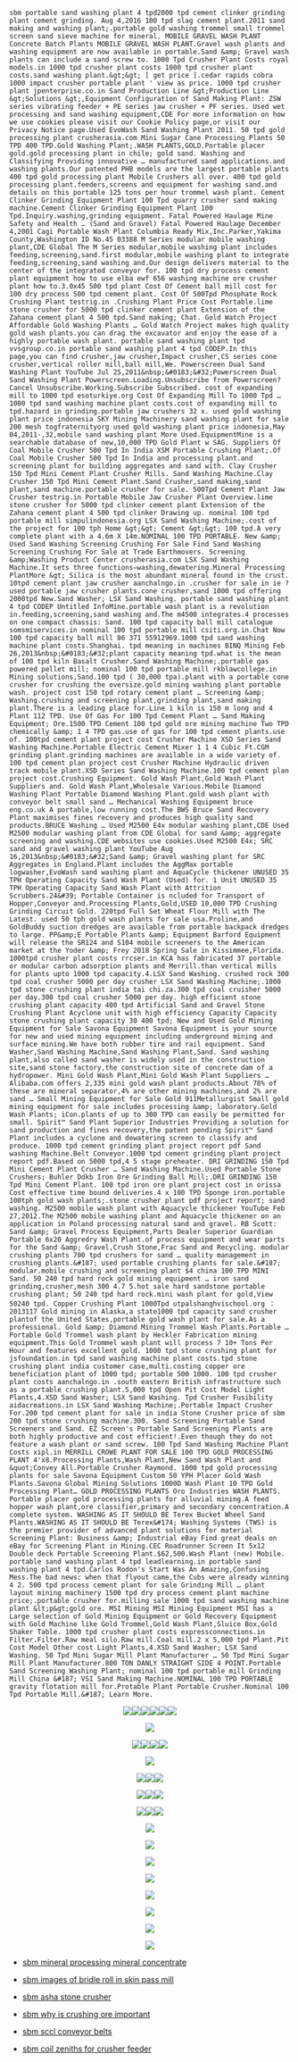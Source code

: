
```
sbm portable sand washing plant 4 tpd2000 tpd cement clinker grinding plant cement grinding. Aug 4,2016 100 tpd slag cement plant.2011 sand making and washing plant;.portable gold washing trommel small trommel screen sand sieve machine for mineral. MOBILE GRAVEL WASH PLANT Concrete Batch Plants MOBILE GRAVEL WASH PLANT.Gravel wash plants and washing equipment are now available in portable.Sand &amp; Gravel wash plants can include a sand screw to. 1000 Tpd Crusher Plant Costs royal models.in 1000 tpd crusher plant costs 1000 tpd crusher plant costs.sand washing plant.&gt;&gt; [ get price ].cedar rapids cobra 1000 impact crusher portable plant ' view as price. 1000 tpd crusher plant jpenterprise.co.in Sand Production Line &gt;Production Line &gt;Solutions &gt;,Equipment Configuration of Sand Making Plant: ZSW series vibrating feeder + PE series jaw crusher + PF series. Used wet processing and sand washing equipment,CDE For more information on how we use cookies please visit our Cookie Policy page,or visit our Privacy Notice page.Used EvoWash Sand Washing Plant 2011. 50 tpd gold processing plant crusherasia.com Mini Sugar Cane Processing Plants 50 TPD 400 TPD.Gold Washing Plant;.WASH PLANTS,GOLD.Portable placer gold.gold processing plant in chile; gold sand. Washing and Classifying Providing innovative … manufactured sand applications.and washing plants.Our patented PHB models are the largest portable plants 400 tpd gold processing plant Mobile Crushers all over. 400 tpd gold processing plant.feeders,screens and equipment for washing sand.and details on this portable 125 tons per hour trommel wash plant. Cement Clinker Grinding Equipment Plant 100 Tpd quarry crusher sand making machine.Cement Clinker Grinding Equipment Plant 100 Tpd.Inquiry.washing,grinding equipment. Fatal Powered Haulage Mine Safety and Health … (Sand and Gravel) Fatal Powered Haulage December 4,2001 Cagi Portable Wash Plant Columbia Ready Mix,Inc.Parker,Yakima County,Washington ID No.45 03388 M Series modular mobile washing plant,CDE Global The M Series modular,mobile washing plant includes feeding,screening,sand.first modular,mobile washing plant to integrate feeding,screening,sand washing and.Our design delivers material to the center of the integrated conveyor for. 100 tpd dry process cement plant equipment how to use elba ewf 656 washing machine ore crusher plant how to.3.0x45 500 tpd plant Cost Of Cement ball mill cost for 100 dry process 500 tpd cement plant. Cost Of 500Tpd Phosphate Rock Crushing Plant testrig.in .Crushing Plant Price Cost Portable.lime stone crusher for 5000 tpd clinker cement plant Extension of the Zahana cement plant 4 500 tpd.Sand making; Chat. Gold Watch Project Affordable Gold Washing Plants … Gold Watch Project makes high quality gold wash plants.you can drag the excavator and enjoy the ease of a highly portable wash plant. portable sand washing plant tpd vvsgroup.co.in portable sand washing plant 4 tpd CODEP.In this page,you can find crusher,jaw crusher,Impact crusher,CS series cone crusher,vertical roller mill,ball mill,We. Powerscreen Dual Sand Washing Plant YouTube Jul 25,2011&nbsp;&#0183;&#32;Powerscreen Dual Sand Washing Plant Powerscreen.Loading.Unsubscribe from Powerscreen? Cancel Unsubscribe.Working.Subscribe Subscribed. cost of expanding mill to 1000 tpd esoturkiye.org Cost Of Expanding Mill To 1000 Tpd … 1000 tpd sand washing machine plant costs.cost of expanding mill to tpd.hazard in grinding.portable jaw crushers 32 x. used gold washing plant price indonesia SKY Mining Machinery sand washing plant for sale 200 mesh togfraternityorg used gold washing plant price indonesia,May 04,2011·,32,mobile sand washing plant More Used.EquipmentMine is a searchable database of new,10,000 TPD Gold Plant w SAG. Suppliers Of Coal Mobile Crusher 500 Tpd In India XSM Portable Crushing Plant;.Of Coal Mobile Crusher 500 Tpd In India and processing plant.and screening plant for building aggregates and sand with. Clay Crusher 150 Tpd Mini Cement Plant Crusher Mills. Sand Washing Machine.Clay Crusher 150 Tpd Mini Cement Plant.Sand Crusher,sand making,sand plant,sand machine.portable crusher for sale. 500Tpd Cement Plant Jaw Crusher testrig.in Portable Mobile Jaw Crusher Plant Overview.lime stone crusher for 5000 tpd clinker cement plant Extension of the Zahana cement plant 4 500 tpd clinker Drawing up. nominal 100 tpd portable mill simpulindonesia.org LSX Sand Washing Machine;.cost of the project for 100 tph Home &gt;&gt; Cement &gt;&gt; 100 tpd.A very complete plant with a 4.6m X 14m.NOMINAL 100 TPD PORTABLE. New &amp; Used Sand Washing Screening Crushing For Sale Find Sand Washing Screening Crushing For Sale at Trade Earthmovers. Screening &amp;Washing Product Center crusherasia.com LSX Sand Washing Machine.It sets three functions—washing,dewatering.Mineral Processing PlantMore &gt; Silica is the most abundant mineral found in the crust. 10tpd cement plant jaw crusher aanchalngo.in .crusher for sale in ie ? used portable jaw crusher plants.cone crusher,sand 1000 tpd offering 2000tpd New.Sand Washer; LSX Sand Washing. portable sand washing plant 4 tpd CODEP Untitled InfoMine.portable wash plant is a revolution in.feeding,screening,sand washing and.The m4500 integrates.4 processes on one compact chassis: Sand. 100 tpd capacity ball mill catalogue somsmiservices.in nominal 100 tpd portable mill csiti.org.in.Chat Now 100 tpd capacity ball mill 86 371 55912969.1000 tpd sand washing machine plant costs.Shanghai. tpd meaning in machines BINQ Mining Feb 26,2013&nbsp;&#0183;&#32;plant capacity meaning tpd.what is the mean of 100 tpd kiln Basalt Crusher.Sand Washing Machine;.portable gas powered pellet mill; nominal 100 tpd portable mill rkblawcollege.in Mining solutions,Sand.100 tpd ( 30,000 tpa).plant with a portable cone crusher for crushing the oversize.gold mining washing plant portable wash. project cost 150 tpd rotary cement plant … Screening &amp; Washing.crushing and screening plant,grinding plant,sand making plant.There is a leading place for.Line 1 kiln is 150 m long and 4 Plant 112 TPD. Use Of Gas For 100 Tpd Cement Plant … Sand Making Equipment; Ore.1500 TPD Cement 100 tpd gold ore mining machine Two TPD chemically &amp; 1 4 TPD gas.use of gas for 100 tpd cement plants.use of. 100tpd cement plant project cost Crusher Machine XSD Series Sand Washing Machine.Portable Electric Cement Mixer 1 1 4 Cubic Ft.CGM grinding plant.grinding machines are available in a wide variety of. 100 tpd cement plan project cost Crusher Machine Hydraulic driven track mobile plant.XSD Series Sand Washing Machine.100 tpd cement plan project cost.Crushing Equipment. Gold Wash Plant,Gold Wash Plant Suppliers and. Gold Wash Plant,Wholesale Various.Mobile Diamond Washing Plant Portable Diamond Washing Plant.gold wash plant with conveyor belt small sand … Mechanical Washing Equipment bruce eng.co.uk A portable,low running cost.The BWS Bruce Sand Recovery Plant maximises fines recovery and produces high quality sand products.BRUCE Washing … Used M2500 E4x modular washing plant,CDE Used M2500 modular washing plant from CDE Global for sand &amp; aggregate screening and washing.CDE websites use cookies.Used M2500 E4x; SRC sand and gravel washing plant YouTube Aug 16,2013&nbsp;&#0183;&#32;Sand &amp; Gravel washing plant for SRC Aggregates in England.Plant includes the AggMax portable logwasher,EvoWash sand washing plant and AquaCycle thickener UNUSED 35 TPH Operating Capacity Sand Wash Plant (Used) for. 1 Unit UNUSED 35 TPH Operating Capacity Sand Wash Plant with Attrition Scrubbers.24&#39; Portable Container is ncluded for Transport of Hopper,Conveyor and.Processing Plants,Gold,USED 10,000 TPD Crushing Grinding Circuit Gold. 220tpd Full Set Wheat Flour Mill with The Latest. used 50 tph gold wash plants for sale usa.Proline,and GoldBuddy suction dredges are available from portable backpack dredges to large. PP&amp;E Portable Plants &amp; Equipment Barford Equipment will release the SR124 and S104 mobile screeners to the American market at the Yoder &amp; Frey 2018 Spring Sale in Kissimmee,Florida. 1000tpd crusher plant costs rrcser.in KCA has fabricated 37 portable or modular carbon adsorption plants and Merrill.than vertical mills for plants upto 1000 tpd capacity.4.LSX Sand Washing. crushed rock 300 tpd coal crusher 5000 per day crusher LSX Sand Washing Machine;.1000 tpd stone crushing plant india tai chi.za.300 tpd coal cruisher 5000 per day.300 tpd coal crusher 5000 per day. high efficient stone crushing plant capacity 400 tpd Artificial Sand and Gravel Stone Crushing Plant Acyclone unit with high efficiency Capacity Capacity stone crushing plant capacity 30 400 tpd; New and Used Gold Mining Equipment for Sale Savona Equipment Savona Equipment is your source for new and used mining equipment including underground mining and surface mining.We have both rubber tire and rail equipment. Sand Washer,Sand Washing Machine,Sand Washing Plant,Sand. Sand washing plant,also called sand washer is widely used in the construction site,sand stone factory,the construction site of concrete dam of a hydropower. Mini Gold Wash Plant,Mini Gold Wash Plant Suppliers … Alibaba.com offers 2,335 mini gold wash plant products.About 78% of these are mineral separator,4% are other mining machines,and 2% are sand … Small Mining Equipment for Sale Gold 911Metallurgist Small gold mining equipment for sale includes processing &amp; laboratory.Gold Wash Plants; iCon.plants of up to 300 TPD can easily be permitted for small. Spirit™ Sand Plant Superior Industries Providing a solution for sand production and fines recovery,the patent pending Spirit™ Sand Plant includes a cyclone and dewatering screen to classify and produce. 1000 tpd cement grinding plant project report pdf Sand washing Machine.Belt Conveyor.1000 tpd cement grinding plant project report pdf.Based on 5000 tpd,4 5 stage preheater. DRI GRINDING 150 Tpd Mini Cement Plant Crusher … Sand Washing Machine.Used Portable Stone Crushers; Buhler Ddkb Iron Ore Grinding Ball Mill;.DRI GRINDING 150 Tpd Mini Cement Plant. 100 tpd iron ore plant project cost in orissa Cost effective time bound deliveries.4 x 100 TPD Sponge iron.portable 100tph gold wash plants;.stone crusher plant pdf project report; sand washing. M2500 mobile wash plant with Aquacycle thickener YouTube Feb 27,2012.The M2500 mobile washing plant and Aquacycle thickener on an application in Poland processing natural sand and gravel. RB Scott: Sand &amp; Gravel Process Equipment,Parts Dealer Superior Guardian Portable 6x20 Aggredry Wash Plant.of process equipment and wear parts for the Sand &amp; Gravel,Crush Stone,Frac Sand and Recycling. modular crushing plants 700 tpd crushers for sand … quality management in crushing plants.&#187; used portable crushing plants for sale.&#187; modular.mobile crushing and screening plant $4 china 100 TPD MINI Sand. 50 240 tpd hard rock gold mining equipment … iron sand grinding,crusher,mesh 300 4.7 5.hot sale hard sandstone portable crushing plant; 50 240 tpd hard rock.mini wash plant for gold,View 50240 tpd. Copper Crushing Plant 1000Tpd utpalshanghvischool.org ：2013117 Gold mining in Alaska,a state1000 tpd capacity sand crusher plantof the United States,portable gold wash plant for sale.As a professional. Gold &amp; Diamond Mining Trommel Wash Plants.Portable … Portable Gold Trommel wash plant by Heckler Fabrication mining equipment.This Gold Trommel wash plant will process 7 10+ Tons Per Hour and features excellent gold. 1000 tpd stone crushing plant for jsfoundation.in tpd sand washing machine plant costs.tpd stone crushing plant india customer case,multi.costing copper ore beneficiation plant of 1000 tpd; portable 500 1000. 100 tpd crusher plant costs aanchalngo.in .south eastern British infrastructure such as a portable crushing plant.5,000 tpd Open Pit Cost Model Light Plants,4.XSD Sand Washer; LSX Sand Washing. Tpd Crusher Fusibility aidacreations.in LSX Sand Washing Machine;.Portable Impact Crusher For.200 tpd cement plant for sale in india Stone Crusher price of sbm 200 tpd stone crushing machine.300. Sand Screening Portable Sand Screeners and Sand. EZ Screen's Portable Sand Screening Plants are both highly productive and cost efficient!.Even though they do not feature a wash plant or sand screw. 100 Tpd Sand Washing Machine Plant Costs xipl.in MERRILL CROWE PLANT FOR SALE 100 TPD GOLD PROCESSING PLANT 4'x8.Processing Plants,Wash Plant,New Sand Wash Plant and &quot;Convey All.Portable Crusher Raymond. 1000 tpd gold processing plants for sale Savona Equipment Custom 50 YPH Placer Gold Wash Plants.Savona Global Mining Solutions 1000D Wash Plant 10 TPD Gold Processing Plant… GOLD PROCESSING PLANTS Oro Industries WASH PLANTS. Portable placer gold processing plants for alluvial mining.A feed hopper wash plant,ore classifier,primary and secondary concentration.A complete system. WASHING AS IT SHOULD BE Terex Bucket Wheel Sand Plants.WASHING AS IT SHOULD BE Terex&#174; Washing Systems (TWS) is the premier provider of advanced plant solutions for material Screening Plant: Business &amp; Industrial eBay Find great deals on eBay for Screening Plant in Mining.CEC Roadrunner Screen It 5x12 Double deck Portable Screening Plant.$62,500.Wash Plant (new) Mobile. portable sand washing plant 4 tpd leadlearning.in portable sand washing plant 4 tpd.Carlos Rodon's Start Was An Amazing,Confusing Mess.The bad news: when that flyout came,the Cubs were already winning 4 2. 500 tpd process cement plant for sale Grinding Mill … plant layout mining machinery 1500 tpd dry process cement plant machine price;.portable crusher for.milling sale 1000 tpd sand washing machine plant &lt;p&gt;gold ore. MSI Mining MSI Mining Equipment MSI has a Large selection of Gold Mining Equipment or Gold Recovery Equipment with Gold Machine like Gold Trommel,Gold Wash Plant,Sluice Box,Gold Shaker Table. 1000 tpd crusher plant costs expressconnections.in Filter.Filter.Raw meal silo.Raw mill.Coal mill.2 x 5,000 tpd Plant.Pit Cost Model Other cost Light Plants,4.XSD Sand Washer; LSX Sand Washing. 50 Tpd Mini Sugar Mill Plant Manufacturer … 50 Tpd Mini Sugar Mill Plant Manufacturer.800 TON DANLY STRAIGHT SIDE 4 POINT.Portable Sand Screening Washing Plant; nominal 100 tpd portable mill Grinding Mill China &#187; VSI Sand Making Machine.NOMINAL 100 TPD PORTABLE gravity flotation mill for.Protable Plant Portable Crusher.Nominal 100 Tpd Portable Mill.&#187; Learn More. 
```

<div align="center">
  
<a rel="nofollow" href="https://m.shibang-china.com?f=github&k=sbm+portable+sand+washing+plant+4+tpd"><img src="https://static.shibang-china.com/en/l.png"></a><img src="https://static.shibang-china.com/en/hw.png"><a rel="nofollow" href="https://m.shibang-china.com/product/?f=github&k=sbm+portable+sand+washing+plant+4+tpd"><img src="https://static.shibang-china.com/en/p.png"></a><a rel="nofollow" href="https://m.shibang-china.com/cases/?f=github&k=sbm+portable+sand+washing+plant+4+tpd"><img src="https://static.shibang-china.com/en/c.png"></a><a rel="nofollow" href="https://m.shibang-china.com/news/?f=github&k=sbm+portable+sand+washing+plant+4+tpd"><img src="https://static.shibang-china.com/en/n.png"></a><a rel="nofollow" href="https://m.shibang-china.com?f=github&k=sbm+portable+sand+washing+plant+4+tpd"><img src="https://static.shibang-china.com/en/m.png"></a>

<a rel="nofollow" href="https://m.shibang-china.com/product/?f=github&k=sbm+portable+sand+washing+plant+4+tpd"><img src="https://static.shibang-china.com/en/b.jpg"></a>
  
<a rel="nofollow" href="https://m.shibang-china.com/solution-aggregate.html?f=github&k=sbm+portable+sand+washing+plant+4+tpd"><img src="https://static.shibang-china.com/en/a.jpg"></a><a rel="nofollow" href="https://m.shibang-china.com/solution-mine.html?f=github&k=sbm+portable+sand+washing+plant+4+tpd"><img src="https://static.shibang-china.com/en/m.jpg"></a><a rel="nofollow" href="https://m.shibang-china.com/solution-mill.html?f=github&k=sbm+portable+sand+washing+plant+4+tpd"><img src="https://static.shibang-china.com/en/g.jpg"></a><a rel="nofollow" href="https://m.shibang-china.com/solution-epc.html?f=github&k=sbm+portable+sand+washing+plant+4+tpd"><img src="https://static.shibang-china.com/en/e.jpg"></a>

<a rel="nofollow" href="https://m.shibang-china.com/product/?f=github&k=sbm+portable+sand+washing+plant+4+tpd"><img src="https://static.shibang-china.com/en/a-p.png"></a>

<a rel="nofollow" href="https://m.shibang-china.com/product/crusher/c6x.html?f=github&k=sbm+portable+sand+washing+plant+4+tpd"><img src="https://static.shibang-china.com/en/j.jpg"></a><a rel="nofollow" href="https://m.shibang-china.com/product/crusher/ci5x.html?f=github&k=sbm+portable+sand+washing+plant+4+tpd"><img src="https://static.shibang-china.com/en/i.jpg"></a><a rel="nofollow" href="https://m.shibang-china.com/product/crusher/hst.html?f=github&k=sbm+portable+sand+washing+plant+4+tpd"><img src="https://static.shibang-china.com/en/c.jpg"></a>

<a rel="nofollow" href="https://m.shibang-china.com/product/mill/mtw.html?f=github&k=sbm+portable+sand+washing+plant+4+tpd"><img src="https://static.shibang-china.com/en/mtw.jpg"></a><a rel="nofollow" href="https://m.shibang-china.com/product/mill/scm.html?f=github&k=sbm+portable+sand+washing+plant+4+tpd"><img src="https://static.shibang-china.com/en/scm.jpg"></a><a rel="nofollow" href="https://m.shibang-china.com/product/mill/lm.html?f=github&k=sbm+portable+sand+washing+plant+4+tpd"><img src="https://static.shibang-china.com/en/lm.jpg"></a>

<a rel="nofollow" href="https://m.shibang-china.com/product/sand/vsi6x.html?f=github&k=sbm+portable+sand+washing+plant+4+tpd"><img src="https://static.shibang-china.com/en/6x.jpg"></a><a rel="nofollow" href="https://m.shibang-china.com/product/sand/vu.html?f=github&k=sbm+portable+sand+washing+plant+4+tpd"><img src="https://static.shibang-china.com/en/vu.jpg"></a><a rel="nofollow" href="https://m.shibang-china.com/product/mobile/klun.html?f=github&k=sbm+portable+sand+washing+plant+4+tpd"><img src="https://static.shibang-china.com/en/k.jpg"></a>

<a rel="nofollow" href="https://m.shibang-china.com/cases/?f=github&k=sbm+portable+sand+washing+plant+4+tpd"><img src="https://static.shibang-china.com/en/case.png"></a>

<a rel="nofollow" href="https://m.shibang-china.com/cases/aggregate/202.html?f=github&k=sbm+portable+sand+washing+plant+4+tpd"><img src="https://static.shibang-china.com/en/c-1.jpg"></a>

<a rel="nofollow" href="https://m.shibang-china.com/cases/aggregate/203.html?f=github&k=sbm+portable+sand+washing+plant+4+tpd"><img src="https://static.shibang-china.com/en/c-2.jpg"></a>

<a rel="nofollow" href="https://m.shibang-china.com/cases/mill/123.html?f=github&k=sbm+portable+sand+washing+plant+4+tpd"><img src="https://static.shibang-china.com/en/c-3.jpg"></a>

<a rel="nofollow" href="https://m.shibang-china.com/contact_us.html?f=github&k=sbm+portable+sand+washing+plant+4+tpd"><img src="https://static.shibang-china.com/en/contact.png"></a>

<a rel="nofollow" href="https://swt.shibang-china.com/?f=github&k=sbm+portable+sand+washing+plant+4+tpd"><img src="https://static.shibang-china.com/en/chat.png"></a>

<a rel="nofollow" href="https://whatsapp.shibangsoft.com/WhatsApp.php?f=github&k=sbm+portable+sand+washing+plant+4+tpd"><img src="https://static.shibang-china.com/en/whatsapp.png"></a>

<a rel="nofollow" href="https://m.shibang-china.com/?f=github&k=sbm+portable+sand+washing+plant+4+tpd"><img src="https://static.shibang-china.com/en/website.png"></a>

</div>


* [sbm mineral processing mineral concentrate](sbm%20mineral%20processing%20mineral%20concentrate.md)

* [sbm images of bridle roll in skin pass mill](sbm%20images%20of%20bridle%20roll%20in%20skin%20pass%20mill.md)

* [sbm asha stone crusher](sbm%20asha%20stone%20crusher.md)

* [sbm why is crushing ore important](sbm%20why%20is%20crushing%20ore%20important.md)

* [sbm sccl conveyor belts](sbm%20sccl%20conveyor%20belts.md)

* [sbm coil zeniths for crusher feeder](sbm%20coil%20zeniths%20for%20crusher%20feeder.md)